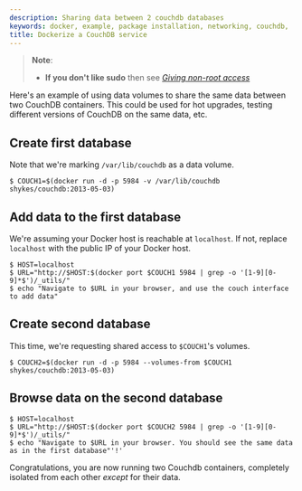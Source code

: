 ```yaml
---
description: Sharing data between 2 couchdb databases
keywords: docker, example, package installation, networking, couchdb,  data volumes
title: Dockerize a CouchDB service
---
```


> **Note**:
> - **If you don't like sudo** then see [*Giving non-root
>   access*](../installation/binaries.md#giving-non-root-access)

Here's an example of using data volumes to share the same data between
two CouchDB containers. This could be used for hot upgrades, testing
different versions of CouchDB on the same data, etc.

## Create first database

Note that we're marking `/var/lib/couchdb` as a data volume.

    $ COUCH1=$(docker run -d -p 5984 -v /var/lib/couchdb shykes/couchdb:2013-05-03)

## Add data to the first database

We're assuming your Docker host is reachable at `localhost`. If not,
replace `localhost` with the public IP of your Docker host.

    $ HOST=localhost
    $ URL="http://$HOST:$(docker port $COUCH1 5984 | grep -o '[1-9][0-9]*$')/_utils/"
    $ echo "Navigate to $URL in your browser, and use the couch interface to add data"

## Create second database

This time, we're requesting shared access to `$COUCH1`'s volumes.

    $ COUCH2=$(docker run -d -p 5984 --volumes-from $COUCH1 shykes/couchdb:2013-05-03)

## Browse data on the second database

    $ HOST=localhost
    $ URL="http://$HOST:$(docker port $COUCH2 5984 | grep -o '[1-9][0-9]*$')/_utils/"
    $ echo "Navigate to $URL in your browser. You should see the same data as in the first database"'!'

Congratulations, you are now running two Couchdb containers, completely
isolated from each other *except* for their data.
